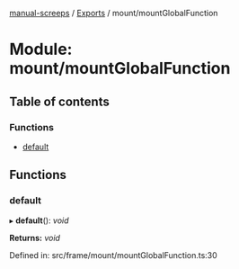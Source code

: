 [manual-screeps](../README.md) / [Exports](../modules.md) / mount/mountGlobalFunction

# Module: mount/mountGlobalFunction

## Table of contents

### Functions

- [default](mount_mountglobalfunction.md#default)

## Functions

### default

▸ **default**(): *void*

**Returns:** *void*

Defined in: src/frame/mount/mountGlobalFunction.ts:30
